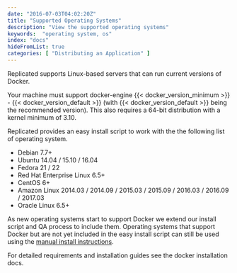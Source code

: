 ```yaml
---
date: "2016-07-03T04:02:20Z"
title: "Supported Operating Systems"
description: "View the supported operating systems"
keywords:  "operating system, os"
index: "docs"
hideFromList: true
categories: [ "Distributing an Application" ]
---
```


Replicated supports Linux-based servers that can run current versions of Docker.

Your machine must support docker-engine {{< docker_version_minimum >}} - {{< docker_version_default >}}
(with {{< docker_version_default >}} being the recommended version). This also requires a 64-bit distribution with a
kernel minimum of 3.10.

Replicated provides an easy install script to work with the the following list of operating system.

- Debian 7.7+
- Ubuntu 14.04 / 15.10 / 16.04
- Fedora 21 / 22
- Red Hat Enterprise Linux 6.5+
- CentOS 6+
- Amazon Linux 2014.03 / 2014.09 / 2015.03 / 2015.09 / 2016.03 / 2016.09 / 2017.03
- Oracle Linux 6.5+

As new operating systems start to support Docker we extend our install script and QA process to include them.  Operating
systems that support Docker but are not yet included in the easy install script can still be used
using the [manual install instructions](/docs/distributing-an-application/installing-manually/).

For detailed requirements and installation guides see the docker installation docs.

